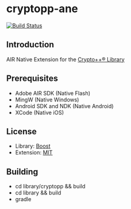 cryptopp-ane
============

[![Build Status](https://travis-ci.org/ane-community/cryptopp-ane.png?branch=master)](https://travis-ci.org/ane-community/cryptopp-ane)

## Introduction

AIR Native Extension for the [Crypto++® Library](http://www.cryptopp.com)

## Prerequisites

* Adobe AIR SDK (Native Flash)
* MingW (Native Windows)
* Android SDK and NDK (Native Android)
* XCode (Native iOS)

## License

* Library: [Boost](http://www.cryptopp.com/License.txt)
* Extension: [MIT](http://opensource.org/licenses/MIT)

## Building

* cd library/cryptopp && build
* cd library && build
* gradle